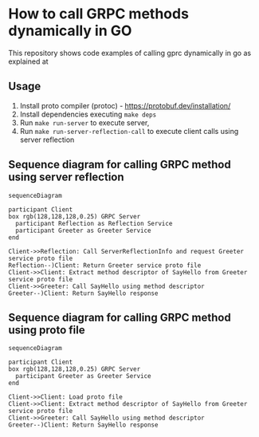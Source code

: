 # How to call GRPC methods dynamically in GO

This repository shows code examples of calling gprc dynamically in go as explained at 


## Usage

1. Install proto compiler (protoc) - https://protobuf.dev/installation/
2. Install dependencies executing `make deps`
3. Run `make run-server` to execute server, 
4. Run `make run-server-reflection-call` to execute client calls using server reflection

## Sequence diagram for calling GRPC method using server reflection

```mermaid
sequenceDiagram

participant Client
box rgb(128,128,128,0.25) GRPC Server
  participant Reflection as Reflection Service
  participant Greeter as Greeter Service
end

Client->>Reflection: Call ServerReflectionInfo and request Greeter service proto file  
Reflection--)Client: Return Greeter service proto file
Client->>Client: Extract method descriptor of SayHello from Greeter service proto file
Client->>Greeter: Call SayHello using method descriptor
Greeter--)Client: Return SayHello response
```

## Sequence diagram for calling GRPC method using proto file

```mermaid
sequenceDiagram

participant Client
box rgb(128,128,128,0.25) GRPC Server
  participant Greeter as Greeter Service
end

Client->>Client: Load proto file
Client->>Client: Extract method descriptor of SayHello from Greeter service proto file
Client->>Greeter: Call SayHello using method descriptor
Greeter--)Client: Return SayHello response
```


